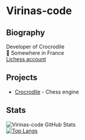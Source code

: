 # Virinas-code
## Biography
Developer of Crocrodile  
📍 Somewhere in France  
[Lichess account](https://lichess.org/@/Virinas-code)
## Projects
- [Crocrodile](https://github.com/Virinas-code/Crocrodile/) - Chess engine
## Stats
![Virinas-code GitHub Stats](https://github-readme-stats.vercel.app/api?username=Virinas-code&show_icons=true&theme=darcula)   
[![Top Langs](https://github-readme-stats.vercel.app/api/top-langs/?username=Virinas-code&theme=darcula)](https://github.com/anuraghazra/github-readme-stats)
